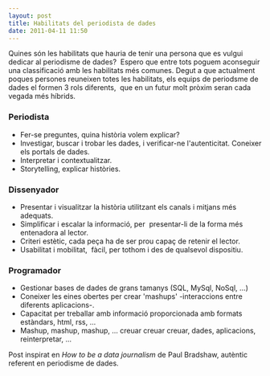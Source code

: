 ```yaml
---
layout: post
title: Habilitats del periodista de dades
date: 2011-04-11 11:50
---
```

Quines són les habilitats que hauria de tenir una persona que es vulgui dedicar al periodisme de dades?  Espero que entre tots poguem aconseguir una classificació amb les habilitats més comunes. Degut a que actualment poques persones reuneixen totes les habilitats, els equips de periodsme de dades el formen 3 rols diferents,  que en un futur molt pròxim seran cada vegada més híbrids.

### Periodista
- Fer-se preguntes, quina història volem explicar?
- Investigar, buscar i trobar les dades, i verificar-ne l'autenticitat. Coneixer els portals de dades.
- Interpretar i contextualitzar.
- Storytelling, explicar històries.

### Dissenyador
- Presentar i visualitzar la història utilitzant els canals i mitjans més adequats.
- Simplificar i escalar la informació, per  presentar-li de la forma més entenadora al lector.
- Criteri estètic, cada peça ha de ser prou capaç de retenir el lector.
- Usabilitat i mobilitat,  fàcil, per tothom i des de qualsevol dispositiu.

### Programador
- Gestionar bases de dades de grans tamanys (SQL, MySql, NoSql, ...)
- Coneixer les eines obertes per crear 'mashups' -interaccions entre diferents aplicacions-.
- Capacitat per treballar amb informació proporcionada amb formats estàndars, html, rss, ...
- Mashup, mashup, mashup, ... creuar creuar creuar, dades, aplicacions, reinterpretar, ...

Post inspirat en *How to be a data journalism* de Paul Bradshaw, autèntic referent en periodisme de dades.
